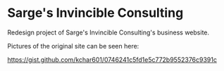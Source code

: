 # Sarge's Invincible Consulting
Redesign project of Sarge's Invincible Consulting's business website.

Pictures of the original site can be seen here:

https://gist.github.com/kchar601/0746241c5fd1e5c772b9552376c9391c
